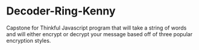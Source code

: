 # Decoder-Ring-Kenny
Capstone for Thinkful
Javascript program that will take a string of words and will either encrypt or decrypt your message based off of three popular encryption styles.
